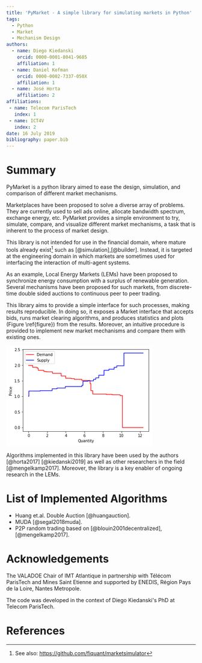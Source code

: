 ```yaml
---
title: 'PyMarket - A simple library for simulating markets in Python'
tags:
  - Python
  - Market
  - Mechanism Design
authors:
  - name: Diego Kiedanski
    orcid: 0000-0001-8041-9685
    affiliation: 1
  - name: Daniel Kofman
    orcid: 0000-0002-7337-050X
    affiliation: 1
  - name: José Horta
    affiliation: 2
affiliations:
 - name: Telecom ParisTech
   index: 1
 - name: ICT4V
   index: 2
date: 16 July 2019
bibliography: paper.bib
---
```


# Summary

PyMarket is a python library aimed to ease the design, simulation, and comparison of different market mechanisms.

Marketplaces have been proposed to solve a diverse array of problems. They are currently used to sell ads online, allocate bandwidth spectrum, exchange energy, etc. PyMarket provides a simple environment to try, simulate, compare, and visualize different market mechanisms, a task that is inherent to the process of market design.

This library is not intended for use in the financial domain, where mature tools already exist[^1] such as [@simulation],[@builder]. Instead, it is targeted at the engineering domain in which markets are sometimes used for interfacing the interaction of multi-agent systems.

As an example, Local Energy Markets (LEMs) have been proposed to synchronize energy consumption with a surplus of renewable generation. Several mechanisms have been proposed for such markets, from discrete-time double sided auctions to continuous peer to peer trading.

This library aims to provide a simple interface for such processes, making results reproducible. In doing so, it exposes a Market interface that accepts bids, runs market clearing algorithms, and produces statistics  and plots (Figure \ref{figure}) from the results. Moreover, an intuitive procedure is provided to implement new market mechanisms and compare them with existing ones.

![png\label{figure}](../README_files/README_4_0.png)

Algorithms implemented in this library have been used by the authors [@horta2017] [@kiedanski2019] as well as other researchers in the field [@mengelkamp2017]. Moreover, the library is a key enabler of ongoing research in the LEMs.

# List of Implemented Algorithms
* Huang et.al. Double Auction [@huangauction].
* MUDA [@segal2018muda].
* P2P random trading based on [@blouin2001decentralized], [@mengelkamp2017].


# Acknowledgements

The VALADOE Chair of IMT Atlantique in partnership with Télécom ParisTech and Mines Saint Etienne and supported by ENEDIS, Région Pays de la Loire, Nantes Metropole.

The code was developed in the context of Diego Kiedanski's PhD at Telecom ParisTech.

[^1]: See also: https://github.com/fiquant/marketsimulator


# References
